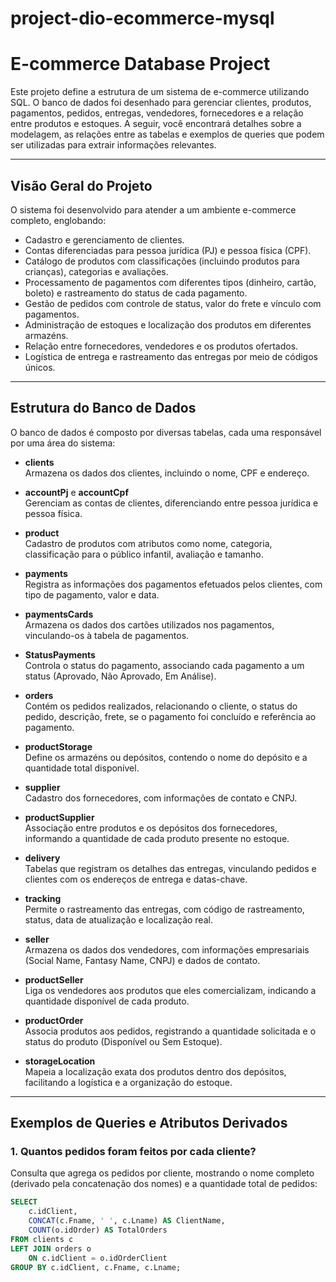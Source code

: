 # project-dio-ecommerce-mysql

# E-commerce Database Project

Este projeto define a estrutura de um sistema de e-commerce utilizando SQL. O banco de dados foi desenhado para gerenciar clientes, produtos, pagamentos, pedidos, entregas, vendedores, fornecedores e a relação entre produtos e estoques. A seguir, você encontrará detalhes sobre a modelagem, as relações entre as tabelas e exemplos de queries que podem ser utilizadas para extrair informações relevantes.

---

## Visão Geral do Projeto

O sistema foi desenvolvido para atender a um ambiente e-commerce completo, englobando:

- Cadastro e gerenciamento de clientes.  
- Contas diferenciadas para pessoa jurídica (PJ) e pessoa física (CPF).  
- Catálogo de produtos com classificações (incluindo produtos para crianças), categorias e avaliações.  
- Processamento de pagamentos com diferentes tipos (dinheiro, cartão, boleto) e rastreamento do status de cada pagamento.  
- Gestão de pedidos com controle de status, valor do frete e vínculo com pagamentos.  
- Administração de estoques e localização dos produtos em diferentes armazéns.  
- Relação entre fornecedores, vendedores e os produtos ofertados.
- Logística de entrega e rastreamento das entregas por meio de códigos únicos.

---

## Estrutura do Banco de Dados

O banco de dados é composto por diversas tabelas, cada uma responsável por uma área do sistema:

- **clients**  
  Armazena os dados dos clientes, incluindo o nome, CPF e endereço.

- **accountPj** e **accountCpf**  
  Gerenciam as contas de clientes, diferenciando entre pessoa jurídica e pessoa física.

- **product**  
  Cadastro de produtos com atributos como nome, categoria, classificação para o público infantil, avaliação e tamanho.

- **payments**  
  Registra as informações dos pagamentos efetuados pelos clientes, com tipo de pagamento, valor e data.

- **paymentsCards**  
  Armazena os dados dos cartões utilizados nos pagamentos, vinculando-os à tabela de pagamentos.

- **StatusPayments**  
  Controla o status do pagamento, associando cada pagamento a um status (Aprovado, Não Aprovado, Em Análise).

- **orders**  
  Contém os pedidos realizados, relacionando o cliente, o status do pedido, descrição, frete, se o pagamento foi concluído e referência ao pagamento.

- **productStorage**  
  Define os armazéns ou depósitos, contendo o nome do depósito e a quantidade total disponível.

- **supplier**  
  Cadastro dos fornecedores, com informações de contato e CNPJ.

- **productSupplier**  
  Associação entre produtos e os depósitos dos fornecedores, informando a quantidade de cada produto presente no estoque.

- **delivery**  
  Tabelas que registram os detalhes das entregas, vinculando pedidos e clientes com os endereços de entrega e datas-chave.

- **tracking**  
  Permite o rastreamento das entregas, com código de rastreamento, status, data de atualização e localização real.

- **seller**  
  Armazena os dados dos vendedores, com informações empresariais (Social Name, Fantasy Name, CNPJ) e dados de contato.

- **productSeller**  
  Liga os vendedores aos produtos que eles comercializam, indicando a quantidade disponível de cada produto.

- **productOrder**  
  Associa produtos aos pedidos, registrando a quantidade solicitada e o status do produto (Disponível ou Sem Estoque).

- **storageLocation**  
  Mapeia a localização exata dos produtos dentro dos depósitos, facilitando a logística e a organização do estoque.

---

## Exemplos de Queries e Atributos Derivados

### 1. Quantos pedidos foram feitos por cada cliente?

Consulta que agrega os pedidos por cliente, mostrando o nome completo (derivado pela concatenação dos nomes) e a quantidade total de pedidos:

```sql
SELECT 
    c.idClient, 
    CONCAT(c.Fname, ' ', c.Lname) AS ClientName, 
    COUNT(o.idOrder) AS TotalOrders
FROM clients c
LEFT JOIN orders o 
    ON c.idClient = o.idOrderClient
GROUP BY c.idClient, c.Fname, c.Lname;
